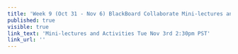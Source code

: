 ```yaml
---
title: 'Week 9 (Oct 31 - Nov 6) BlackBoard Collaborate Mini-lectures and Activities'
published: true
visible: true
link_text: 'Mini-lectures and Activities Tue Nov 3rd 2:30pm PST'
link_url: ''
---
```

